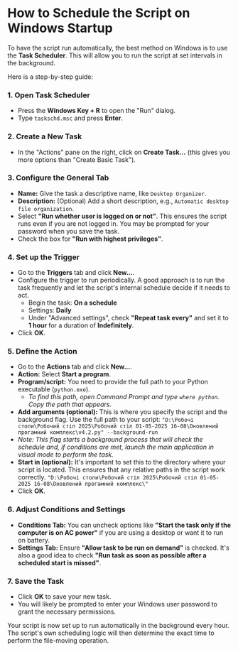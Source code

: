 # How to Schedule the Script on Windows Startup

To have the script run automatically, the best method on Windows is to use the **Task Scheduler**. This will allow you to run the script at set intervals in the background.

Here is a step-by-step guide:

### 1. Open Task Scheduler
*   Press the **Windows Key + R** to open the "Run" dialog.
*   Type `taskschd.msc` and press **Enter**.

### 2. Create a New Task
*   In the "Actions" pane on the right, click on **Create Task...** (this gives you more options than "Create Basic Task").

### 3. Configure the General Tab
*   **Name:** Give the task a descriptive name, like `Desktop Organizer`.
*   **Description:** (Optional) Add a short description, e.g., `Automatic desktop file organization`.
*   Select **"Run whether user is logged on or not"**. This ensures the script runs even if you are not logged in. You may be prompted for your password when you save the task.
*   Check the box for **"Run with highest privileges"**.

### 4. Set up the Trigger
*   Go to the **Triggers** tab and click **New...**.
*   Configure the trigger to run periodically. A good approach is to run the task frequently and let the script's internal schedule decide if it needs to act.
    *   Begin the task: **On a schedule**
    *   Settings: **Daily**
    *   Under "Advanced settings", check **"Repeat task every"** and set it to **1 hour** for a duration of **Indefinitely**.
*   Click **OK**.

### 5. Define the Action
*   Go to the **Actions** tab and click **New...**.
*   **Action:** Select **Start a program**.
*   **Program/script:** You need to provide the full path to your Python executable (`python.exe`).
    *   *To find this path, open Command Prompt and type `where python`. Copy the path that appears.*
*   **Add arguments (optional):** This is where you specify the script and the background flag. Use the full path to your script:
    `"D:\Робочі столи\Робочий стіл 2025\Робочий стіл 01-05-2025 16-08\Оновлений прогамний комплекс\v4.2.py" --background-run`
*   *Note: This flag starts a background process that will check the schedule and, if conditions are met, launch the main application in visual mode to perform the task.*
*   **Start in (optional):** It's important to set this to the directory where your script is located. This ensures that any relative paths in the script work correctly.
    `"D:\Робочі столи\Робочий стіл 2025\Робочий стіл 01-05-2025 16-08\Оновлений прогамний комплекс\"`
*   Click **OK**.

### 6. Adjust Conditions and Settings
*   **Conditions Tab:** You can uncheck options like **"Start the task only if the computer is on AC power"** if you are using a desktop or want it to run on battery.
*   **Settings Tab:** Ensure **"Allow task to be run on demand"** is checked. It's also a good idea to check **"Run task as soon as possible after a scheduled start is missed"**.

### 7. Save the Task
*   Click **OK** to save your new task.
*   You will likely be prompted to enter your Windows user password to grant the necessary permissions.

Your script is now set up to run automatically in the background every hour. The script's own scheduling logic will then determine the exact time to perform the file-moving operation.
